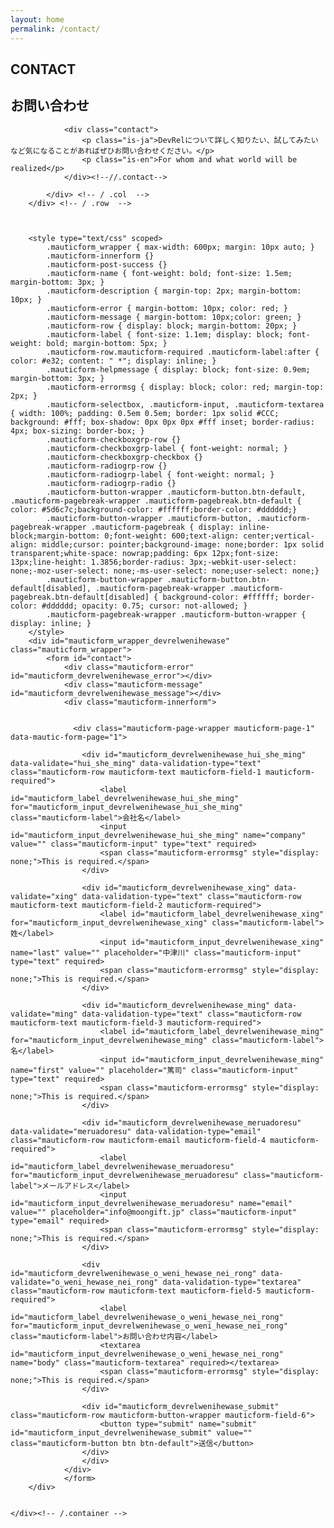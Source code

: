 ```yaml
---
layout: home
permalink: /contact/
---
```

<section class="tp-section tp-section">
	<div class="container mt9">
		<div class="row">
			<div class="col-md-3">
				<div class="tp-section-header">
					<h2 class="tp-section-header__title">CONTACT</h2>
					<h2 class="tp-section-header__title-ja is-ja">お問い合わせ</h2>
				</div>
			</div>
			<div class="col-md-9">

				<div class="contact">
					<p class="is-ja">DevRelについて詳しく知りたい、試してみたいなど気になることがあればぜひお問い合わせください。</p>
					<p class="is-en">For whom and what world will be realized</p>
				</div><!--//.contact-->

			</div> <!-- / .col  -->
		</div> <!-- / .row  -->


		
		<style type="text/css" scoped>
		    .mauticform_wrapper { max-width: 600px; margin: 10px auto; }
		    .mauticform-innerform {}
		    .mauticform-post-success {}
		    .mauticform-name { font-weight: bold; font-size: 1.5em; margin-bottom: 3px; }
		    .mauticform-description { margin-top: 2px; margin-bottom: 10px; }
		    .mauticform-error { margin-bottom: 10px; color: red; }
		    .mauticform-message { margin-bottom: 10px;color: green; }
		    .mauticform-row { display: block; margin-bottom: 20px; }
		    .mauticform-label { font-size: 1.1em; display: block; font-weight: bold; margin-bottom: 5px; }
		    .mauticform-row.mauticform-required .mauticform-label:after { color: #e32; content: " *"; display: inline; }
		    .mauticform-helpmessage { display: block; font-size: 0.9em; margin-bottom: 3px; }
		    .mauticform-errormsg { display: block; color: red; margin-top: 2px; }
		    .mauticform-selectbox, .mauticform-input, .mauticform-textarea { width: 100%; padding: 0.5em 0.5em; border: 1px solid #CCC; background: #fff; box-shadow: 0px 0px 0px #fff inset; border-radius: 4px; box-sizing: border-box; }
		    .mauticform-checkboxgrp-row {}
		    .mauticform-checkboxgrp-label { font-weight: normal; }
		    .mauticform-checkboxgrp-checkbox {}
		    .mauticform-radiogrp-row {}
		    .mauticform-radiogrp-label { font-weight: normal; }
		    .mauticform-radiogrp-radio {}
		    .mauticform-button-wrapper .mauticform-button.btn-default, .mauticform-pagebreak-wrapper .mauticform-pagebreak.btn-default { color: #5d6c7c;background-color: #ffffff;border-color: #dddddd;}
		    .mauticform-button-wrapper .mauticform-button, .mauticform-pagebreak-wrapper .mauticform-pagebreak { display: inline-block;margin-bottom: 0;font-weight: 600;text-align: center;vertical-align: middle;cursor: pointer;background-image: none;border: 1px solid transparent;white-space: nowrap;padding: 6px 12px;font-size: 13px;line-height: 1.3856;border-radius: 3px;-webkit-user-select: none;-moz-user-select: none;-ms-user-select: none;user-select: none;}
		    .mauticform-button-wrapper .mauticform-button.btn-default[disabled], .mauticform-pagebreak-wrapper .mauticform-pagebreak.btn-default[disabled] { background-color: #ffffff; border-color: #dddddd; opacity: 0.75; cursor: not-allowed; }
		    .mauticform-pagebreak-wrapper .mauticform-button-wrapper {  display: inline; }
		</style>
		<div id="mauticform_wrapper_devrelwenihewase" class="mauticform_wrapper">
		    <form id="contact">
		        <div class="mauticform-error" id="mauticform_devrelwenihewase_error"></div>
		        <div class="mauticform-message" id="mauticform_devrelwenihewase_message"></div>
		        <div class="mauticform-innerform">

		            
		          <div class="mauticform-page-wrapper mauticform-page-1" data-mautic-form-page="1">

		            <div id="mauticform_devrelwenihewase_hui_she_ming" data-validate="hui_she_ming" data-validation-type="text" class="mauticform-row mauticform-text mauticform-field-1 mauticform-required">
		                <label id="mauticform_label_devrelwenihewase_hui_she_ming" for="mauticform_input_devrelwenihewase_hui_she_ming" class="mauticform-label">会社名</label>
		                <input id="mauticform_input_devrelwenihewase_hui_she_ming" name="company" value="" class="mauticform-input" type="text" required>
		                <span class="mauticform-errormsg" style="display: none;">This is required.</span>
		            </div>

		            <div id="mauticform_devrelwenihewase_xing" data-validate="xing" data-validation-type="text" class="mauticform-row mauticform-text mauticform-field-2 mauticform-required">
		                <label id="mauticform_label_devrelwenihewase_xing" for="mauticform_input_devrelwenihewase_xing" class="mauticform-label">姓</label>
		                <input id="mauticform_input_devrelwenihewase_xing" name="last" value="" placeholder="中津川" class="mauticform-input" type="text" required>
		                <span class="mauticform-errormsg" style="display: none;">This is required.</span>
		            </div>

		            <div id="mauticform_devrelwenihewase_ming" data-validate="ming" data-validation-type="text" class="mauticform-row mauticform-text mauticform-field-3 mauticform-required">
		                <label id="mauticform_label_devrelwenihewase_ming" for="mauticform_input_devrelwenihewase_ming" class="mauticform-label">名</label>
		                <input id="mauticform_input_devrelwenihewase_ming" name="first" value="" placeholder="篤司" class="mauticform-input" type="text" required>
		                <span class="mauticform-errormsg" style="display: none;">This is required.</span>
		            </div>

		            <div id="mauticform_devrelwenihewase_meruadoresu" data-validate="meruadoresu" data-validation-type="email" class="mauticform-row mauticform-email mauticform-field-4 mauticform-required">
		                <label id="mauticform_label_devrelwenihewase_meruadoresu" for="mauticform_input_devrelwenihewase_meruadoresu" class="mauticform-label">メールアドレス</label>
		                <input id="mauticform_input_devrelwenihewase_meruadoresu" name="email" value="" placeholder="info@moongift.jp" class="mauticform-input" type="email" required>
		                <span class="mauticform-errormsg" style="display: none;">This is required.</span>
		            </div>

		            <div id="mauticform_devrelwenihewase_o_weni_hewase_nei_rong" data-validate="o_weni_hewase_nei_rong" data-validation-type="textarea" class="mauticform-row mauticform-text mauticform-field-5 mauticform-required">
		                <label id="mauticform_label_devrelwenihewase_o_weni_hewase_nei_rong" for="mauticform_input_devrelwenihewase_o_weni_hewase_nei_rong" class="mauticform-label">お問い合わせ内容</label>
		                <textarea id="mauticform_input_devrelwenihewase_o_weni_hewase_nei_rong" name="body" class="mauticform-textarea" required></textarea>
		                <span class="mauticform-errormsg" style="display: none;">This is required.</span>
		            </div>

		            <div id="mauticform_devrelwenihewase_submit" class="mauticform-row mauticform-button-wrapper mauticform-field-6">
		                <button type="submit" name="submit" id="mauticform_input_devrelwenihewase_submit" value="" class="mauticform-button btn btn-default">送信</button>
		            </div>
		            </div>
		        </div>
		        </form>
		</div>


	</div><!-- /.container -->
</section>
<script src="/assets/js/ncmb.min.js"></script>
<script src="/assets/js/app.js"></script>
